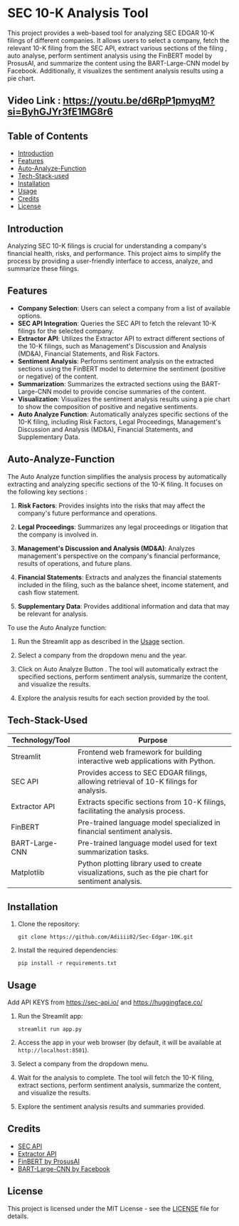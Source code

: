 # SEC 10-K Analysis Tool

This project provides a web-based tool for analyzing SEC EDGAR 10-K filings of different companies. It allows users to select a company, fetch the relevant 10-K filing from the SEC API, extract various sections of the filing , auto analyse, perform sentiment analysis using the FinBERT model by ProsusAI, and summarize the content using the BART-Large-CNN model by Facebook. Additionally, it visualizes the sentiment analysis results using a pie chart.

## Video Link : https://youtu.be/d6RpP1pmyqM?si=ByhGJYr3fE1MG8r6

## Table of Contents

- [Introduction](#introduction)
- [Features](#features)
- [Auto-Analyze-Function](#auto-analyze-funhction)
- [Tech-Stack-used](#tech-stack-used)
- [Installation](#installation)
- [Usage](#usage)
- [Credits](#credits)
- [License](#license)

## Introduction

Analyzing SEC 10-K filings is crucial for understanding a company's financial health, risks, and performance. This project aims to simplify the process by providing a user-friendly interface to access, analyze, and summarize these filings.

## Features

- **Company Selection**: Users can select a company from a list of available options.
- **SEC API Integration**: Queries the SEC API to fetch the relevant 10-K filings for the selected company.
- **Extractor API**: Utilizes the Extractor API to extract different sections of the 10-K filings, such as Management's Discussion and Analysis (MD&A), Financial Statements, and Risk Factors.
- **Sentiment Analysis**: Performs sentiment analysis on the extracted sections using the FinBERT model to determine the sentiment (positive or negative) of the content.
- **Summarization**: Summarizes the extracted sections using the BART-Large-CNN model to provide concise summaries of the content.
- **Visualization**: Visualizes the sentiment analysis results using a pie chart to show the composition of positive and negative sentiments.
- **Auto Analyze Function**: Automatically analyzes specific sections of the 10-K filing, including Risk Factors, Legal Proceedings, Management's Discussion and Analysis (MD&A), Financial Statements, and Supplementary Data.

## Auto-Analyze-Function

The Auto Analyze function simplifies the analysis process by automatically extracting and analyzing specific sections of the 10-K filing. It focuses on the following key sections :

1. **Risk Factors**: Provides insights into the risks that may affect the company's future performance and operations.

2. **Legal Proceedings**: Summarizes any legal proceedings or litigation that the company is involved in.

3. **Management's Discussion and Analysis (MD&A)**: Analyzes management's perspective on the company's financial performance, results of operations, and future plans.

4. **Financial Statements**: Extracts and analyzes the financial statements included in the filing, such as the balance sheet, income statement, and cash flow statement.

5. **Supplementary Data**: Provides additional information and data that may be relevant for analysis.

To use the Auto Analyze function:

1. Run the Streamlit app as described in the [Usage](#usage) section.

2. Select a company from the dropdown menu and the year.

3. Click on Auto Analyze Button . The tool will automatically extract the specified sections, perform sentiment analysis, summarize the content, and visualize the results.

4. Explore the analysis results for each section provided by the tool.

## Tech-Stack-Used

| Technology/Tool  | Purpose                                                                                             | 
|------------------|-----------------------------------------------------------------------------------------------------|
| Streamlit        | Frontend web framework for building interactive web applications with Python.                       |
| SEC API          | Provides access to SEC EDGAR filings, allowing retrieval of 10-K filings for analysis.              |
| Extractor API    | Extracts specific sections from 10-K filings, facilitating the analysis process.                    |
| FinBERT          | Pre-trained language model specialized in financial sentiment analysis.                             |
| BART-Large-CNN   | Pre-trained language model used for text summarization tasks.                                       |
| Matplotlib       | Python plotting library used to create visualizations, such as the pie chart for sentiment analysis.|


## Installation

1. Clone the repository:

   ```
   git clone https://github.com/Adiiii02/Sec-Edgar-10K.git
   ```

2. Install the required dependencies:

   ```
   pip install -r requirements.txt
   ```

## Usage

Add API KEYS from https://sec-api.io/ and https://huggingface.co/

1. Run the Streamlit app:

   ```
   streamlit run app.py
   ```

2. Access the app in your web browser (by default, it will be available at `http://localhost:8501`).

3. Select a company from the dropdown menu.

4. Wait for the analysis to complete. The tool will fetch the 10-K filing, extract sections, perform sentiment analysis, summarize the content, and visualize the results.

5. Explore the sentiment analysis results and summaries provided.

## Credits

- [SEC API](https://sec-api.io/)
- [Extractor API](https://extractorapi.com/)
- [FinBERT by ProsusAI](https://huggingface.co/ProsusAI/finbert)
- [BART-Large-CNN by Facebook](https://huggingface.co/facebook/bart-large-cnn)

## License

This project is licensed under the MIT License - see the [LICENSE](LICENSE) file for details.

